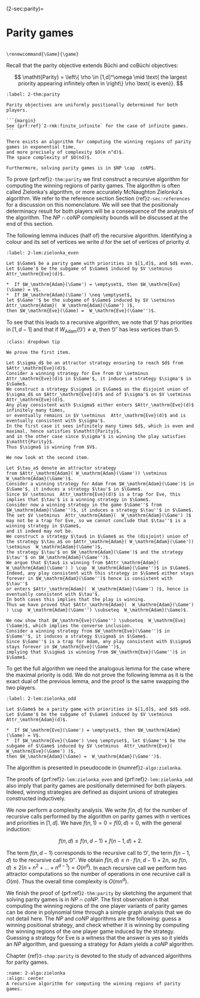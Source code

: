 (2-sec:parity)=
# Parity games

```{math}

\renewcommand{\Game}{\game}

```

Recall that the parity objective extends B&uuml;chi and coB&uuml;chi objectives:

$$
 \mathtt{Parity} =  \left\{ \rho \in [1,d]^\omega \mid \text{ the largest priority appearing infinitely often in  \right\} \rho \text{ is even}}.
$$

````{prf:theorem} Positional determinacy and complexity of parity games
:label: 2-thm:parity

Parity objectives are uniformly positionally determined for both players.

```{margin}
See {prf:ref}`2-rmk:finite_infinite` for the case of infinite games.
```

There exists an algorithm for computing the winning regions of parity games in exponential time,
and more precisely of complexity $O(m n^d)$.
The space complexity of $O(nd)$.

Furthermore, solving parity games is in $NP \cap  coNP$.

````

To prove {prf:ref}`2-thm:parity` we first construct a recursive algorithm for computing the winning regions of parity games.
The algorithm is often called Zielonka's algorithm, or more accurately McNaughton Zielonka's algorithm.
We refer to the reference section Section {ref}`2-sec:references` for a discussion on this nomenclature.
We will see that the positionaly determinacy result for both players will be a consequence of the analysis of the algorithm.
The $NP \cap  coNP$ complexity bounds will be discussed at the end of this section.

The following lemma induces (half of) the recursive algorithm.
Identifying a colour and its set of vertices we write $d$ for the set of vertices of priority $d$.

````{prf:lemma} Fixed point characterisation of the winning regions for parity games
:label: 2-lem:zielonka_even

Let $\Game$ be a parity game with priorities in $[1,d]$, and $d$ even.
Let $\Game'$ be the subgame of $\Game$ induced by $V \setminus  Attr_\mathrm{Eve}(d)$.

*  If $W_\mathrm{Adam}(\Game') = \emptyset$, then $W_\mathrm{Eve}(\Game) = V$.
*  If $W_\mathrm{Adam}(\Game') \neq \emptyset$, 
let $\Game''$ be the subgame of $\Game$ induced by $V \setminus  Attr_\mathrm{Adam}(  W_\mathrm{Adam}(\Game') )$,
then $W_\mathrm{Eve}(\Game) =  W_\mathrm{Eve}(\Game'')$.

````

To see that this leads to a recursive algorithm, we note that $\Game'$ has priorities in $[1,d-1]$
and that if $W_\mathrm{Adam}(\Game') \neq \emptyset$, then $\Game''$ has less vertices than $\Game$.

````{admonition} Proof
:class: dropdown tip

We prove the first item. 

Let $\sigma_d$ be an attractor strategy ensuring to reach $d$ from $Attr_\mathrm{Eve}(d)$.
Consider a winning strategy for Eve from $V \setminus  Attr_\mathrm{Eve}(d)$ in $\Game'$, it induces a strategy $\sigma'$ in $\Game$.
We construct a strategy $\sigma$ in $\Game$ as the disjoint union of $\sigma_d$ on $Attr_\mathrm{Eve}(d)$ and of $\sigma'$ on $V \setminus  Attr_\mathrm{Eve}(d)$.
Any play consistent with $\sigma$ either enters $Attr_\mathrm{Eve}(d)$ infinitely many times, 
or eventually remains in $V \setminus  Attr_\mathrm{Eve}(d)$ and is eventually consistent with $\sigma'$.
In the first case it sees infinitely many times $d$, which is even and maximal, hence satisfies $\mathtt{Parity}$, 
and in the other case since $\sigma'$ is winning the play satisfies $\mathtt{Parity}$.
Thus $\sigma$ is winning from $V$.

We now look at the second item.

Let $\tau_a$ denote an attractor strategy 
from $Attr_\mathrm{Adam}( W_\mathrm{Adam}(\Game')) \setminus  W_\mathrm{Adam}(\Game')$.
Consider a winning strategy for Adam from $W_\mathrm{Adam}(\Game')$ in $\Game'$, it induces a strategy $\tau'$ in $\Game$.
Since $V \setminus  Attr_\mathrm{Eve}(d)$ is a trap for Eve, this implies that $\tau'$ is a winning strategy in $\Game$.
Consider now a winning strategy in the game $\Game''$ from $W_\mathrm{Adam}(\Game'')$, it induces a strategy $\tau''$ in $\Game$.
The set $V \setminus  Attr_\mathrm{Adam}(  W_\mathrm{Adam}(\Game') )$ may not be a trap for Eve, so we cannot conclude that $\tau''$ is a winning strategy in $\Game$,
and it indeed may not be.
We construct a strategy $\tau$ in $\Game$ as the (disjoint) union of the strategy $\tau_a$ on $Attr_\mathrm{Adam}( W_\mathrm{Adam}(\Game')) \setminus  W_\mathrm{Adam}(\Game')$,
the strategy $\tau'$ on $W_\mathrm{Adam}(\Game')$ and the strategy $\tau''$ on $W_\mathrm{Adam}(\Game'')$.
We argue that $\tau$ is winning from $Attr_\mathrm{Adam}(  W_\mathrm{Adam}(\Game') ) \cup  W_\mathrm{Adam}(\Game'')$ in $\Game$.
Indeed, any play consistent with this strategy in $\Game$ either stays forever in $W_\mathrm{Adam}(\Game'')$ hence is consistent with $\tau''$
or enters $Attr_\mathrm{Adam}(  W_\mathrm{Adam}(\Game') )$, hence is eventually consistent with $\tau'$.
In both cases this implies that the play is winning.
Thus we have proved that $Attr_\mathrm{Adam}(  W_\mathrm{Adam}(\Game') ) \cup  W_\mathrm{Adam}(\Game'') \subseteq  W_\mathrm{Adam}(\Game)$.

We now show that $W_\mathrm{Eve}(\Game'') \subseteq  W_\mathrm{Eve}(\Game)$, which implies the converse inclusion.
Consider a winning strategy from $W_\mathrm{Eve}(\Game'')$ in $\Game''$, it induces a strategy $\sigma$ in $\Game$.
Since $\Game''$ is a trap for Adam, any play consistent with $\sigma$ stays forever in $W_\mathrm{Eve}(\Game'')$, 
implying that $\sigma$ is winning from $W_\mathrm{Eve}(\Game'')$ in $\Game$.

````

To get the full algorithm we need the analogous lemma for the case where the maximal priority is odd.
We do not prove the following lemma as it is the exact dual of the previous lemma, and the proof is the same swapping the two players.

````{prf:lemma} Dual fixed point characterisation of the winning regions for parity games
:label: 2-lem:zielonka_odd

Let $\Game$ be a parity game with priorities in $[1,d]$, and $d$ odd.
Let $\Game'$ be the subgame of $\Game$ induced by $V \setminus  Attr_\mathrm{Adam}(d)$.

*  If $W_\mathrm{Eve}(\Game') = \emptyset$, then $W_\mathrm{Adam}(\Game) = V$.
*  If $W_\mathrm{Eve}(\Game') \neq \emptyset$, let $\Game''$ be the subgame of $\Game$ induced by $V \setminus  Attr_\mathrm{Eve}(  W_\mathrm{Eve}(\Game') )$,
then $W_\mathrm{Adam}(\Game) =  W_\mathrm{Adam}(\Game'')$.

````

The algorithm is presented in pseudocode in {numref}`2-algo:zielonka`.

The proofs of {prf:ref}`2-lem:zielonka_even` and {prf:ref}`2-lem:zielonka_odd` also imply that parity games are positionally determined for both players.
Indeed, winning strategies are defined as disjoint unions of strategies constructed inductively.

We now perform a complexity analysis.
We write $f(n,d)$ for the number of recursive calls performed by the algorithm on parity games with $n$ vertices and priorities in $[1,d]$.
We have $f(n,1) = 0 = f(0,d) = 0$, with the general induction:

$$
f(n,d) \le f(n,d-1) + f(n-1,d) + 2.
$$

The term $f(n,d-1)$ corresponds to the recursive call to $\Game'$, 
the term $f(n-1,d)$ to the recursive call to $\Game''$.
We obtain $f(n,d) \le n \cdot f(n,d-1) + 2n$,
so $f(n,d) \le 2(n + n^2 + \dots + n^{d-1}) = O(n^d)$.
In each recursive call we perform two attractor computations so the number of operations
in one recursive call is $O(m)$.
Thus the overall time complexity is $O(m n^d)$.

We finish the proof of {prf:ref}`2-thm:parity` by sketching the argument that solving parity games is in $NP \cap  coNP$.
The first observation is that computing the winning regions of the one player variants of parity games can be done in polynomial time
through a simple graph analysis that we do not detail here.
The $NP$ and $coNP$ algorithms are the following: guess a winning positional strategy,
and check whether it is winning by computing the winning regions of the one player game induced by the strategy.
Guessing a strategy for Eve is a witness that the answer is yes so it yields an $NP$ algorithm,
and guessing a strategy for Adam yields a $coNP$ algorithm.

Chapter {ref}`3-chap:parity` is devoted to the study of advanced algorithms for parity games.

```{figure} ./../FigAndAlgos/2-algo:zielonka.png
:name: 2-algo:zielonka
:align: center
A recursive algorithm for computing the winning regions of parity games.
```
